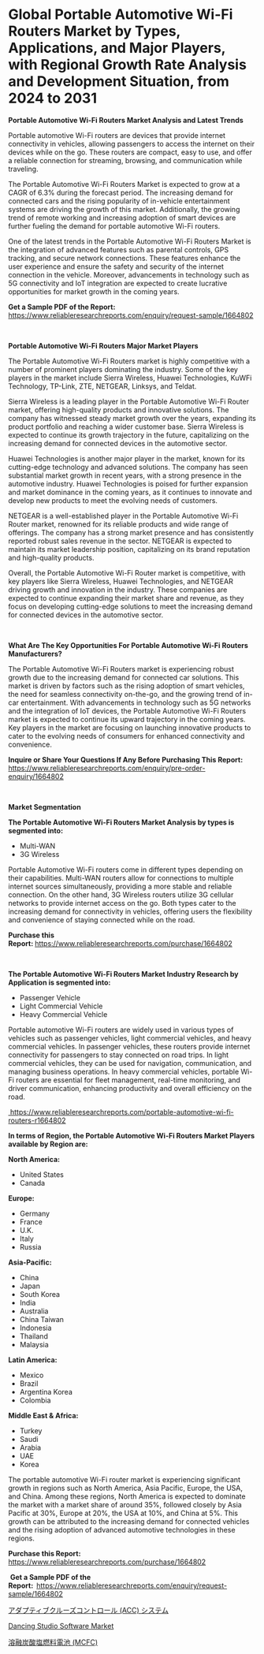 <p><h1>Global Portable Automotive Wi-Fi Routers Market by Types, Applications, and Major Players, with Regional Growth Rate Analysis and Development Situation, from 2024 to 2031</h1></p><p><strong>Portable Automotive Wi-Fi Routers Market Analysis and Latest Trends</strong></p>
<p><p>Portable automotive Wi-Fi routers are devices that provide internet connectivity in vehicles, allowing passengers to access the internet on their devices while on the go. These routers are compact, easy to use, and offer a reliable connection for streaming, browsing, and communication while traveling.</p><p>The Portable Automotive Wi-Fi Routers Market is expected to grow at a CAGR of 6.3% during the forecast period. The increasing demand for connected cars and the rising popularity of in-vehicle entertainment systems are driving the growth of this market. Additionally, the growing trend of remote working and increasing adoption of smart devices are further fueling the demand for portable automotive Wi-Fi routers.</p><p>One of the latest trends in the Portable Automotive Wi-Fi Routers Market is the integration of advanced features such as parental controls, GPS tracking, and secure network connections. These features enhance the user experience and ensure the safety and security of the internet connection in the vehicle. Moreover, advancements in technology such as 5G connectivity and IoT integration are expected to create lucrative opportunities for market growth in the coming years.</p></p>
<p><strong>Get a Sample PDF of the Report:&nbsp;</strong> <a href="https://www.reliableresearchreports.com/enquiry/request-sample/1664802">https://www.reliableresearchreports.com/enquiry/request-sample/1664802</a></p>
<p>&nbsp;</p>
<p><strong>Portable Automotive Wi-Fi Routers Major Market Players</strong></p>
<p><p>The Portable Automotive Wi-Fi Routers market is highly competitive with a number of prominent players dominating the industry. Some of the key players in the market include Sierra Wireless, Huawei Technologies, KuWFi Technology, TP-Link, ZTE, NETGEAR, Linksys, and Teldat.</p><p>Sierra Wireless is a leading player in the Portable Automotive Wi-Fi Router market, offering high-quality products and innovative solutions. The company has witnessed steady market growth over the years, expanding its product portfolio and reaching a wider customer base. Sierra Wireless is expected to continue its growth trajectory in the future, capitalizing on the increasing demand for connected devices in the automotive sector.</p><p>Huawei Technologies is another major player in the market, known for its cutting-edge technology and advanced solutions. The company has seen substantial market growth in recent years, with a strong presence in the automotive industry. Huawei Technologies is poised for further expansion and market dominance in the coming years, as it continues to innovate and develop new products to meet the evolving needs of customers.</p><p>NETGEAR is a well-established player in the Portable Automotive Wi-Fi Router market, renowned for its reliable products and wide range of offerings. The company has a strong market presence and has consistently reported robust sales revenue in the sector. NETGEAR is expected to maintain its market leadership position, capitalizing on its brand reputation and high-quality products.</p><p>Overall, the Portable Automotive Wi-Fi Router market is competitive, with key players like Sierra Wireless, Huawei Technologies, and NETGEAR driving growth and innovation in the industry. These companies are expected to continue expanding their market share and revenue, as they focus on developing cutting-edge solutions to meet the increasing demand for connected devices in the automotive sector.</p></p>
<p>&nbsp;</p>
<p><strong>What Are The Key Opportunities For Portable Automotive Wi-Fi Routers Manufacturers?</strong></p>
<p><p>The Portable Automotive Wi-Fi Routers market is experiencing robust growth due to the increasing demand for connected car solutions. This market is driven by factors such as the rising adoption of smart vehicles, the need for seamless connectivity on-the-go, and the growing trend of in-car entertainment. With advancements in technology such as 5G networks and the integration of IoT devices, the Portable Automotive Wi-Fi Routers market is expected to continue its upward trajectory in the coming years. Key players in the market are focusing on launching innovative products to cater to the evolving needs of consumers for enhanced connectivity and convenience.</p></p>
<p><strong>Inquire or Share Your Questions If Any Before Purchasing This Report:</strong> <a href="https://www.reliableresearchreports.com/enquiry/pre-order-enquiry/1664802">https://www.reliableresearchreports.com/enquiry/pre-order-enquiry/1664802</a></p>
<p>&nbsp;</p>
<p><strong>Market Segmentation</strong></p>
<p><strong>The Portable Automotive Wi-Fi Routers Market Analysis by types is segmented into:</strong></p>
<p><ul><li>Multi-WAN</li><li>3G Wireless</li></ul></p>
<p><p>Portable Automotive Wi-Fi routers come in different types depending on their capabilities. Multi-WAN routers allow for connections to multiple internet sources simultaneously, providing a more stable and reliable connection. On the other hand, 3G Wireless routers utilize 3G cellular networks to provide internet access on the go. Both types cater to the increasing demand for connectivity in vehicles, offering users the flexibility and convenience of staying connected while on the road.</p></p>
<p><strong>Purchase this Report:&nbsp;</strong><a href="https://www.reliableresearchreports.com/purchase/1664802">https://www.reliableresearchreports.com/purchase/1664802</a></p>
<p>&nbsp;</p>
<p><strong>The Portable Automotive Wi-Fi Routers Market Industry Research by Application is segmented into:</strong></p>
<p><ul><li>Passenger Vehicle</li><li>Light Commercial Vehicle</li><li>Heavy Commercial Vehicle</li></ul></p>
<p><p>Portable automotive Wi-Fi routers are widely used in various types of vehicles such as passenger vehicles, light commercial vehicles, and heavy commercial vehicles. In passenger vehicles, these routers provide internet connectivity for passengers to stay connected on road trips. In light commercial vehicles, they can be used for navigation, communication, and managing business operations. In heavy commercial vehicles, portable Wi-Fi routers are essential for fleet management, real-time monitoring, and driver communication, enhancing productivity and overall efficiency on the road.</p></p>
<p><a href="https://www.reliableresearchreports.com/portable-automotive-wi-fi-routers-r1664802">&nbsp;https://www.reliableresearchreports.com/portable-automotive-wi-fi-routers-r1664802</a></p>
<p><strong>In terms of Region, the Portable Automotive Wi-Fi Routers Market Players available by Region are:</strong></p>
<p>
    <p> <strong> North America: </strong>
        <ul>
            <li>United States</li>
            <li>Canada</li>
        </ul>
        </p> 
    <p> <strong> Europe: </strong>
        <ul>
            <li>Germany</li>
            <li>France</li>
            <li>U.K.</li>
            <li>Italy</li>
            <li>Russia</li>
        </ul>
        </p> 
    <p> <strong> Asia-Pacific: </strong>
        <ul>
            <li>China</li>
            <li>Japan</li>
            <li>South Korea</li>
            <li>India</li>
            <li>Australia</li>
            <li>China Taiwan</li>
            <li>Indonesia</li>
            <li>Thailand</li>
            <li>Malaysia</li>
        </ul>
        </p> 
    <p> <strong> Latin America: </strong>
        <ul>
            <li>Mexico</li>
            <li>Brazil</li>
            <li>Argentina Korea</li>
            <li>Colombia</li>
        </ul>
        </p> 
    <p> <strong> Middle East & Africa: </strong>
        <ul>
            <li>Turkey</li>
            <li>Saudi</li>
            <li>Arabia</li>
            <li>UAE</li>
            <li>Korea</li>
        </ul>
    </p>
    </p>
<p><p>The portable automotive Wi-Fi router market is experiencing significant growth in regions such as North America, Asia Pacific, Europe, the USA, and China. Among these regions, North America is expected to dominate the market with a market share of around 35%, followed closely by Asia Pacific at 30%, Europe at 20%, the USA at 10%, and China at 5%. This growth can be attributed to the increasing demand for connected vehicles and the rising adoption of advanced automotive technologies in these regions.</p></p>
<p><strong>Purchase this Report: </strong><a href="https://www.reliableresearchreports.com/purchase/1664802">https://www.reliableresearchreports.com/purchase/1664802</a></p>
<p>&nbsp;<strong>Get a Sample PDF of the Report:&nbsp;&nbsp;</strong><a href="https://www.reliableresearchreports.com/enquiry/request-sample/1664802">https://www.reliableresearchreports.com/enquiry/request-sample/1664802</a></p>
<p><strong></strong></p>
<p><p><a href="https://github.com/RudyBoyer2017/Market-Research-Report-List-1/blob/main/343352496894.md">アダプティブクルーズコントロール (ACC) システム</a></p><p><a href="https://view.publitas.com/reportprime-1/dancing-studio-software-market-share-evolution-and-market-growth-trends-2024-2031/">Dancing Studio Software Market</a></p><p><a href="https://github.com/NovaStamm2023/Market-Research-Report-List-1/blob/main/115715896895.md">溶融炭酸塩燃料電池 (MCFC)</a></p></p>